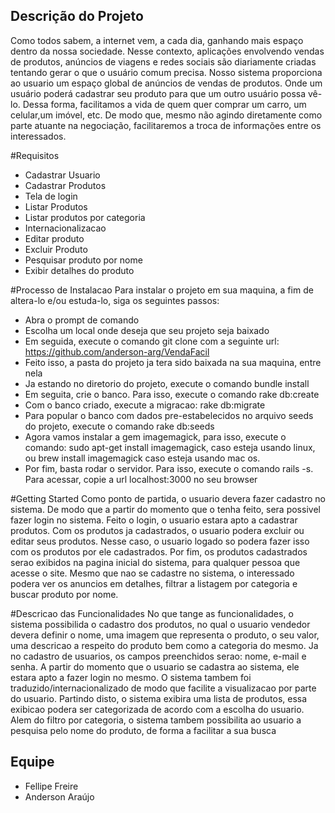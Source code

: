 

## Descrição do Projeto

Como todos sabem, a internet vem, a cada dia, ganhando mais espaço dentro da nossa sociedade. Nesse contexto, aplicações envolvendo vendas de produtos, anúncios de viagens e redes sociais são diariamente criadas tentando gerar o que o usuário comum precisa. Nosso sistema proporciona ao usuario um espaço global de anúncios de vendas de produtos. Onde um usuário poderá cadastrar seu produto para que um outro usuário possa vê-lo.  Dessa forma, facilitamos a vida de 
quem quer comprar um carro, um celular,um imóvel, etc. De modo que, mesmo não agindo diretamente como parte atuante na negociação, facilitaremos a troca de informações entre os interessados. 

#Requisitos
- Cadastrar Usuario
- Cadastrar Produtos
- Tela de login
- Listar Produtos
- Listar produtos por categoria
- Internacionalizacao
- Editar produto
- Excluir Produto
- Pesquisar produto por nome
- Exibir detalhes do produto

#Processo de Instalacao
Para instalar o projeto em sua maquina, a fim de altera-lo e/ou estuda-lo, siga os seguintes passos:
- Abra o prompt de comando
- Escolha um local onde deseja que seu projeto seja baixado
- Em seguida, execute o comando git clone com a seguinte url: https://github.com/anderson-arg/VendaFacil
- Feito isso, a pasta do projeto ja tera sido baixada na sua maquina, entre nela
- Ja estando no diretorio do projeto, execute o comando bundle install
- Em seguita, crie o banco. Para isso, execute o comando rake db:create
- Com o banco criado, execute a migracao: rake db:migrate
- Para popular o banco com dados pre-estabelecidos no arquivo seeds do projeto, execute o comando rake db:seeds
- Agora vamos instalar a gem imagemagick, para isso, execute o comando: sudo apt-get install imagemagick, caso esteja usando linux, ou brew install imagemagick caso esteja usando mac os.
- Por fim, basta rodar o servidor. Para isso, execute o comando rails -s. Para acessar, copie a url localhost:3000 no seu browser

#Getting Started
Como ponto de partida, o usuario devera fazer cadastro no sistema. De modo que a partir do momento que o tenha feito, sera possivel fazer login no sistema. Feito o login, o usuario estara apto a cadastrar produtos. Com os produtos ja cadastrados, o usuario podera excluir ou editar seus produtos. Nesse caso, o usuario logado so podera fazer isso com os produtos por ele cadastrados. Por fim, os produtos cadastrados serao exibidos na pagina inicial do sistema, para qualquer pessoa que acesse o site. Mesmo que nao se cadastre no sistema, o interessado podera ver os anuncios em detalhes, filtrar a listagem por categoria e buscar produto por nome.

#Descricao das Funcionalidades
No que tange as funcionalidades, o sistema possibilida o cadastro dos produtos, no qual o usuario vendedor devera definir o nome, uma imagem que representa o produto, o seu valor, uma descricao a respeito do produto bem como a categoria do mesmo. Ja no cadastro de usuarios, os campos preenchidos serao: nome, e-mail e senha. A partir do momento que o usuario se cadastra ao sistema, ele estara apto a fazer login no mesmo. O sistema tambem foi traduzido/internacionalizado de modo que facilite a visualizacao por parte do usuario. Partindo disto, o sistema exibira uma lista de produtos, essa exibicao podera ser categorizada de acordo com a escolha do usuario. Alem do filtro por categoria, o sistema tambem possibilita ao usuario a pesquisa pelo nome do produto, de forma a facilitar a sua busca

## Equipe
* Fellipe Freire
* Anderson Araújo
